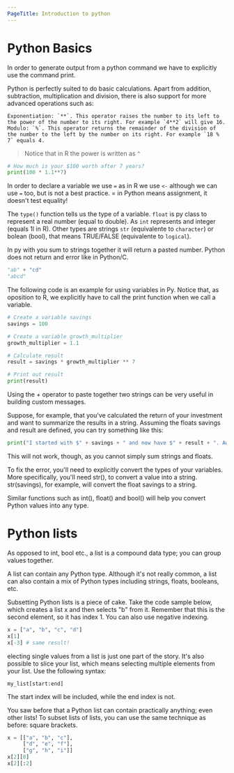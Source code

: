 ```yaml
---
PageTitle: Introduction to python
---
```


# Python Basics
In order to generate output from a python command we have to explicitly use the command print.

Python is perfectly suited to do basic calculations. Apart from addition, subtraction, multiplication and division, there is also support for more advanced operations such as:

    Exponentiation: `**`. This operator raises the number to its left to the power of the number to its right. For example `4**2` will give 16.
    Modulo: `%`. This operator returns the remainder of the division of the number to the left by the number on its right. For example `18 % 7` equals 4.
> Notice that in R the power is written as `^`

```py
# How much is your $100 worth after 7 years?
print(100 * 1.1**7) 
```
In order to declare a variable we use `=` as in R we use `<-` although we can use `=` too, but is not a best practice.
= in Python means assignment, it doesn't test equality!

The `type()` function tells us the type of a variable. `float` is py class to represent a real number (equal to double). As `int` represents and integer (equals 1l in R). Other types are strings `str` (equivalente to `character`) or bolean (bool), that means TRUE/FALSE (equivalente to `logical`).

In py with you sum to strings together it will return a pasted number. Python does not return and error like in Python/C.

```py
"ab" + "cd"
"abcd"
```
The following code is an example for using variables in Py. Notice that, as oposition to R, we explicitly have to call the print function when we call a variable.

```py
# Create a variable savings
savings = 100

# Create a variable growth_multiplier
growth_multiplier = 1.1

# Calculate result
result = savings * growth_multiplier ** 7

# Print out result
print(result)
```

Using the + operator to paste together two strings can be very useful in building custom messages.

Suppose, for example, that you've calculated the return of your investment and want to summarize the results in a string. Assuming the floats savings and result are defined, you can try something like this:

```py
print("I started with $" + savings + " and now have $" + result + ". Awesome!")

```
This will not work, though, as you cannot simply sum strings and floats.

To fix the error, you'll need to explicitly convert the types of your variables. More specifically, you'll need str(), to convert a value into a string. str(savings), for example, will convert the float savings to a string.

Similar functions such as int(), float() and bool() will help you convert Python values into any type.

# Python lists
As opposed to int, bool etc., a list is a compound data type; you can group values together.

A list can contain any Python type. Although it's not really common, a list can also contain a mix of Python types including strings, floats, booleans, etc.

Subsetting Python lists is a piece of cake. Take the code sample below, which creates a list x and then selects "b" from it. Remember that this is the second element, so it has index 1. You can also use negative indexing.

```py
x = ["a", "b", "c", "d"]
x[1]
x[-3] # same result!
```

electing single values from a list is just one part of the story. It's also possible to slice your list, which means selecting multiple elements from your list. Use the following syntax:

```
my_list[start:end]

```
The start index will be included, while the end index is not.

You saw before that a Python list can contain practically anything; even other lists! To subset lists of lists, you can use the same technique as before: square brackets. 

```py
x = [["a", "b", "c"],
     ["d", "e", "f"],
     ["g", "h", "i"]]
x[2][0]
x[2][:2]
```

